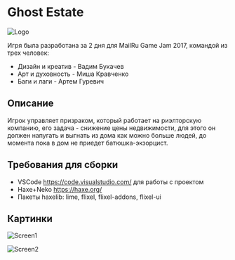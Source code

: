 # Ghost Estate
![Logo](https://i.imgur.com/s2t3VRR.png)

Игря была разработана за 2 дня для MailRu Game Jam 2017, командой из трех человек:
* Дизайн и  креатив - Вадим Букачев
* Арт и духовность - Миша Кравченко
* Баги и лаги - Артем Гуревич

## Описание
Игрок управляет призраком, который работает на риэлторскую компанию, его задача - снижение цены недвижимости, для этого он должен напугать и выгнать из дома как можно больше людей, до момента пока в дом не приедет батюшка-экзорцист.

## Требования для сборки
* VSCode https://code.visualstudio.com/ для работы с проектом
* Haxe+Neko https://haxe.org/
* Пакеты haxelib: lime, flixel, flixel-addons, flixel-ui

## Картинки
![Screen1](https://i.imgur.com/tURRyyP.png)

![Screen2](https://i.imgur.com/ZzRKKA6.png)
